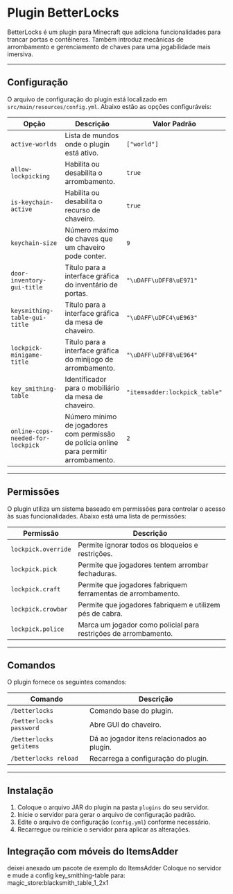 # Plugin BetterLocks

BetterLocks é um plugin para Minecraft que adiciona funcionalidades para trancar portas e contêineres. Também introduz mecânicas de arrombamento e gerenciamento de chaves para uma jogabilidade mais imersiva.

---

## Configuração

O arquivo de configuração do plugin está localizado em `src/main/resources/config.yml`. Abaixo estão as opções configuráveis:

| Opção                          | Descrição                                                                 | Valor Padrão |
|--------------------------------|---------------------------------------------------------------------------|--------------|
| `active-worlds`                | Lista de mundos onde o plugin está ativo.                                | `["world"]`  |
| `allow-lockpicking`            | Habilita ou desabilita o arrombamento.                                   | `true`       |
| `is-keychain-active`           | Habilita ou desabilita o recurso de chaveiro.                            | `true`       |
| `keychain-size`                | Número máximo de chaves que um chaveiro pode conter.                     | `9`          |
| `door-inventory-gui-title`     | Título para a interface gráfica do inventário de portas.                 | `"\uDAFF\uDFF8\uE971"` |
| `keysmithing-table-gui-title`  | Título para a interface gráfica da mesa de chaveiro.                     | `"\uDAFF\uDFC4\uE963"` |
| `lockpick-minigame-title`      | Título para a interface gráfica do minijogo de arrombamento.             | `"\uDAFF\uDFF8\uE964"` |
| `key_smithing-table`           | Identificador para o mobiliário da mesa de chaveiro.                     | `"itemsadder:lockpick_table"` |
| `online-cops-needed-for-lockpick` | Número mínimo de jogadores com permissão de polícia online para permitir arrombamento. | `2` |

---

## Permissões

O plugin utiliza um sistema baseado em permissões para controlar o acesso às suas funcionalidades. Abaixo está uma lista de permissões:

| Permissão               | Descrição                                                                 |
|-------------------------|-------------------------------------------------------------------------|
| `lockpick.override`     | Permite ignorar todos os bloqueios e restrições.                       |
| `lockpick.pick`         | Permite que jogadores tentem arrombar fechaduras.                      |
| `lockpick.craft`        | Permite que jogadores fabriquem ferramentas de arrombamento.           |
| `lockpick.crowbar`      | Permite que jogadores fabriquem e utilizem pés de cabra.               |
| `lockpick.police`       | Marca um jogador como policial para restrições de arrombamento.        |

---

## Comandos

O plugin fornece os seguintes comandos:

| Comando                  | Descrição                                                                 |
|--------------------------|-------------------------------------------------------------------------|
| `/betterlocks`           | Comando base do plugin. |
| `/betterlocks password`  | Abre GUI do chaveiro. |
| `/betterlocks getitems`  | Dá ao jogador itens relacionados ao plugin. |
| `/betterlocks reload`    | Recarrega a configuração do plugin.                                     |

---

## Instalação

1. Coloque o arquivo JAR do plugin na pasta `plugins` do seu servidor.
2. Inicie o servidor para gerar o arquivo de configuração padrão.
3. Edite o arquivo de configuração (`config.yml`) conforme necessário.
4. Recarregue ou reinicie o servidor para aplicar as alterações.

## Integração com móveis do ItemsAdder

deixei anexado um pacote de exemplo do ItemsAdder
Coloque no servidor e mude a config key_smithing-table para: magic_store:blacksmith_table_1_2x1
